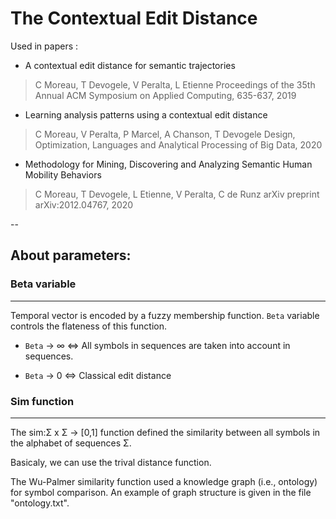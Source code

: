 The Contextual Edit Distance
============================

Used in papers : 

* A contextual edit distance for semantic trajectories
> C Moreau, T Devogele, V Peralta, L Etienne
> Proceedings of the 35th Annual ACM Symposium on Applied Computing, 635-637, 2019

* Learning analysis patterns using a contextual edit distance
> C Moreau, V Peralta, P Marcel, A Chanson, T Devogele
> Design, Optimization, Languages and Analytical Processing of Big Data, 2020

* Methodology for Mining, Discovering and Analyzing Semantic Human Mobility Behaviors
> C Moreau, T Devogele, L Etienne, V Peralta, C de Runz
> arXiv preprint arXiv:2012.04767, 2020


--

## About parameters:

### Beta variable
-------------

Temporal vector is encoded by a fuzzy membership function. `Beta` variable controls the flateness of this function. 

- `Beta` -> ∞ <=> All symbols in sequences are taken into account in sequences. 

- `Beta` -> 0 <=> Classical edit distance


### Sim function
------------

The sim:Σ x Σ -> [0,1] function defined the similarity between all symbols in the alphabet of sequences Σ. 

Basicaly, we can use the trival distance function. 

The Wu-Palmer similarity function used a knowledge graph (i.e., ontology) for symbol comparison. An example of graph structure is given in the file "ontology.txt". 

